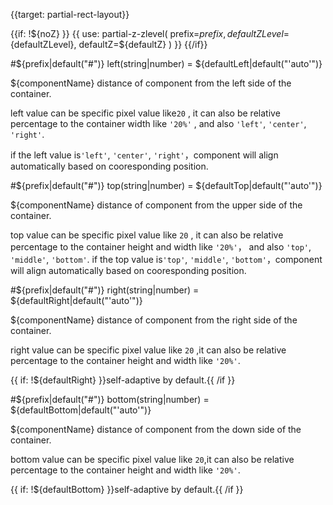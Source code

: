 {{target: partial-rect-layout}}

{{if: !${noZ} }}
{{ use: partial-z-zlevel(
    prefix=${prefix},
    defaultZLevel=${defaultZLevel},
    defaultZ=${defaultZ}
) }}
{{/if}}

#${prefix|default("#")} left(string|number) = ${defaultLeft|default("'auto'")}

${componentName} distance of component  from the left side of the container.

left value can be specific pixel value like`20` , it can also be relative percentage  to the container width like `'20%'` , and also  `'left'`, `'center'`, `'right'`.

if the left value is`'left'`, `'center'`, `'right'`，component will align automatically based on cooresponding position.

#${prefix|default("#")} top(string|number) = ${defaultTop|default("'auto'")}

${componentName} distance of component  from the upper side of the container.

top value can be specific pixel value like `20` , it can also be relative percentage  to the container height and width like `'20%'`， and also `'top'`, `'middle'`, `'bottom'`.
if the  top value is`'top'`, `'middle'`, `'bottom'`，component will align automatically based on cooresponding position.

#${prefix|default("#")} right(string|number) = ${defaultRight|default("'auto'")}

${componentName} distance of component  from the right side of the container.

right value can be specific pixel value like `20` ,it can also be relative percentage  to the container height and width like `'20%'`.

{{ if: !${defaultRight} }}self-adaptive by default.{{ /if }}

#${prefix|default("#")} bottom(string|number) = ${defaultBottom|default("'auto'")}

${componentName} distance of component  from the down side of the container.

bottom value can be specific pixel value like `20`,it can also be relative percentage  to the container height and width like `'20%'`.

{{ if: !${defaultBottom} }}self-adaptive by default.{{ /if }}
